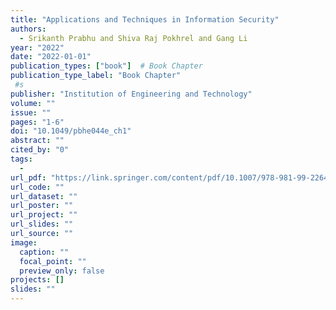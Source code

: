 ```yaml
---
title: "Applications and Techniques in Information Security"
authors:
  - Srikanth Prabhu and Shiva Raj Pokhrel and Gang Li
year: "2022"
date: "2022-01-01"
publication_types: ["book"]  # Book Chapter
publication_type_label: "Book Chapter"
 #s
publisher: "Institution of Engineering and Technology"
volume: ""
issue: ""
pages: "1-6"
doi: "10.1049/pbhe044e_ch1"
abstract: ""
cited_by: "0"
tags:
  - 
url_pdf: "https://link.springer.com/content/pdf/10.1007/978-981-99-2264-2.pdf"
url_code: ""
url_dataset: ""
url_poster: ""
url_project: ""
url_slides: ""
url_source: ""
image:
  caption: ""
  focal_point: ""
  preview_only: false
projects: []
slides: ""
---
```


